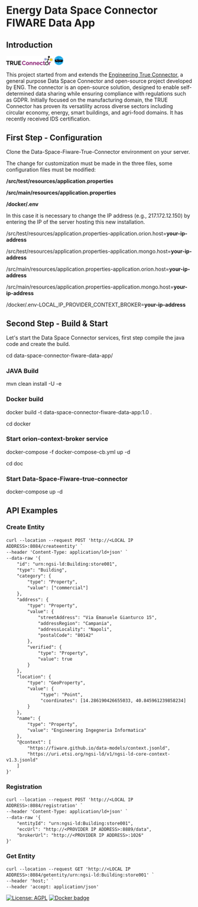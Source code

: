 # Energy Data Space Connector FIWARE Data App

## Introduction
<img src="images/TRUE_Connector_Logo.png" alt="True Connector" width="25%" height="25%">
<img src="images/idsa-sign-component-certification-small.png" alt="IDS certified" width="5%" height="5%">

This project started from and extends the [Engineering True Connector](https://github.com/Engineering-Research-and-Development/true-connector), a general purpose Data Space Connector and open-source project developed by ENG. The connector is an open-source solution, designed to enable self-determined data sharing while ensuring compliance with regulations such as GDPR. Initially focused on the manufacturing domain, the TRUE Connector has proven its versatility across diverse sectors including circular economy, energy, smart buildings, and agri-food domains. It has recently received IDS certification.


## First Step - Configuration
Clone the Data-Space-Fiware-True-Connector environment on your server.

The change for customization must be made in the three files, some configuration files must be modified:

**/src/test/resources/application.properties**

**/src/main/resources/application.properties**

**/docker/.env**


In this case it is necessary to change the IP address (e.g., 217.172.12.150) by entering the IP of the server hosting this new installation.


/src/test/resources/application.properties-application.orion.host=**your-ip-address**

/src/test/resources/application.properties-application.mongo.host=**your-ip-address**

/src/main/resources/application.properties-application.orion.host=**your-ip-address**

/src/main/resources/application.properties-application.mongo.host=**your-ip-address**

/docker/.env-LOCAL_IP_PROVIDER_CONTEXT_BROKER=**your-ip-address**



## Second Step - Build & Start
Let's start the Data Space Connector services, first step compile the java code and create the build.

cd data-space-connector-fiware-data-app/

### JAVA Build 

mvn clean install -U -e

### Docker build

docker build -t data-space-connector-fiware-data-app:1.0 .

cd docker

### Start orion-context-broker service

docker-compose -f docker-compose-cb.yml up -d

cd doc

### Start Data-Space-Fiware-true-connector

docker-compose up -d

## API Examples

### Create Entity
```
curl --location --request POST 'http://<LOCAL IP ADDRESS>:8084/createentity' `
--header 'Content-Type: application/ld+json' `
--data-raw '{
    "id": "urn:ngsi-ld:Building:store001",
    "type": "Building",
    "category": {
        "type": "Property",
        "value": ["commercial"]
    },
    "address": {
        "type": "Property",
        "value": {
            "streetAddress": "Via Emanuele Gianturco 15",
            "addressRegion": "Campania",
            "addressLocality": "Napoli",
            "postalCode": "80142"
        },
        "verified": {
            "type": "Property",
            "value": true
        }
    },
    "location": {
        "type": "GeoProperty",
        "value": {
             "type": "Point",
             "coordinates": [14.286190426655033, 40.845961239858234]
        }
    },
    "name": {
        "type": "Property",
        "value": "Engineering Ingegneria Informatica"
    },
    "@context": [
        "https://fiware.github.io/data-models/context.jsonld",
        "https://uri.etsi.org/ngsi-ld/v1/ngsi-ld-core-context-v1.3.jsonld"
    ]
}'
```

### Registration

```
curl --location --request POST 'http://<LOCAL IP ADDRESS>:8084/registration' `
--header 'Content-Type: application/ld+json' `
--data-raw '{
    "entityId": "urn:ngsi-ld:Building:store001",
    "eccUrl": "http://<PROVIDER IP ADDRESS>:8889/data",
    "brokerUrl": "http://<PROVIDER IP ADDRESS>:1026"
}'
```

### Get Entity

```
curl --location --request GET 'http://<LOCAL IP ADDRESS>:8084/getentity/urn:ngsi-ld:Building:store001' `
--header 'host;' `
--header 'accept: application/json'
```

[![License: AGPL](https://img.shields.io/github/license/Engineering-Research-and-Development/true-connector-fiware_data_app.svg)](https://opensource.org/licenses/AGPL-3.0)
[![Docker badge](https://img.shields.io/docker/pulls/interstore/data-space-connector-fiware-data-app.svg)](https://hub.docker.com/r/interstore/data-space-connector-fiware-data-app)
